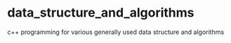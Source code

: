 # data_structure_and_algorithms
c++ programming for various generally used data structure and algorithms
